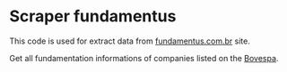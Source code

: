 # Scraper fundamentus
This code is used for extract data from [fundamentus.com.br](fundamentos.com.br) site.

Get all fundamentation informations of companies listed on the [Bovespa](http://www.b3.com.br/pt_br/).



